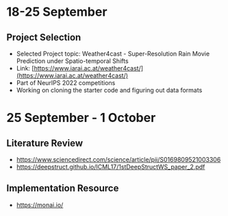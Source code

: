 # 18-25 September
## Project Selection
* Selected Project topic: Weather4cast - Super-Resolution Rain Movie Prediction under Spatio-temporal Shifts
* Link: [https://www.iarai.ac.at/weather4cast/](https://www.iarai.ac.at/weather4cast/)
* Part of NeurIPS 2022 competitions
* Working on cloning the starter code and figuring out data formats

# 25 September - 1 October
## Literature Review
* https://www.sciencedirect.com/science/article/pii/S0169809521003306
* https://deepstruct.github.io/ICML17/1stDeepStructWS_paper_2.pdf
## Implementation Resource
* https://monai.io/
